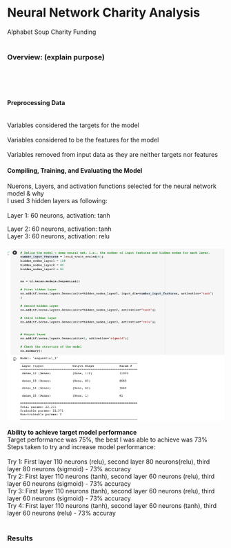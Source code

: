# Neural Network Charity Analysis
Alphabet Soup Charity Funding
<BR>
<BR>
### Overview: (explain purpose)
<BR>
<BR>
<BR>

#### Preprocessing Data
<BR>
Variables considered the targets for the model</ins>
<BR>
<BR>
Variables considered to be the features for the model
<BR>
<Br>
Variables removed from input data as they are neither targets nor features
<BR>

  
#### Compiling, Training, and Evaluating the Model

Nuerons, Layers, and activation functions selected for the neural network model & why
<BR>
I used 3 hidden layers as following:
<BR>
<BR>
Layer 1: 60 neurons, activation: tanh
 
Layer 2: 60 neurons, activation: tanh
<BR>
Layer 3: 60 neurons, activation: relu
<BR>
<BR>
<img src="https://github.com/meggrooms/Neural_Network_Charity_Analysis/blob/main/images/neurons_activation.png">
<BR>

<strong>Ability to achieve target model performance</strong>
<BR>
Target performance was 75%, the best I was able to achieve was 73%
<BR>
Steps taken to try and increase model performance:
<BR>
<BR>
Try 1: First layer 110 neurons (relu), second layer 80 neurons(relu), third layer 80 neurons (sigmoid) - 73% accuracy
<BR>
Try 2: First layer 110 neurons (tanh), second layer 60 neurons (relu), third layer 60 neurons (sigmoid) - 73% accuracy
<BR>
Try 3: First layer 110 neurons (tanh), second layer 60 neurons (relu), third layer 60 neurons (sigmoid) - 73% accuracy
<BR>
Try 4: First layer 110 neurons (tanh), second layer 60 neurons (tanh), third layer 60 neurons (relu) - 73% accuray
<BR>
<BR>
### Results
<BR>
